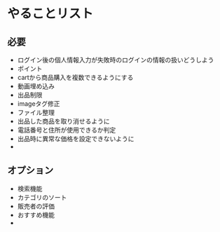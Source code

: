 # やることリスト

## 必要
- ログイン後の個人情報入力が失敗時のログインの情報の扱いどうしよう
- ポイント
- cartから商品購入を複数できるようにする
- 動画埋め込み
- 出品制限
- imageタグ修正
- ファイル整理
- 出品した商品を取り消せるように
- 電話番号と住所が使用できるか判定
- 出品時に異常な価格を設定できないように
- 


## オプション
- 検索機能
- カテゴリのソート
- 販売者の評価
- おすすめ機能
- 
